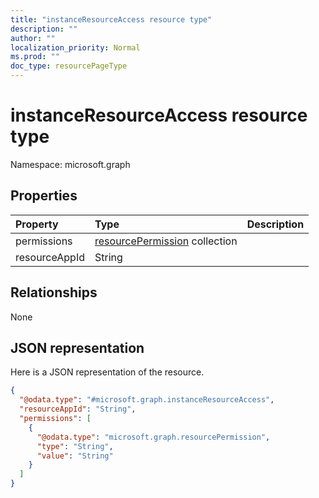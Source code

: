 ```yaml
---
title: "instanceResourceAccess resource type"
description: ""
author: ""
localization_priority: Normal
ms.prod: ""
doc_type: resourcePageType
---
```


# instanceResourceAccess resource type


Namespace: microsoft.graph



## Properties
|Property|Type|Description|
|:---|:---|:---|
|permissions|[resourcePermission](../resources/resourcepermission.md) collection||
|resourceAppId|String||

## Relationships
None

## JSON representation
Here is a JSON representation of the resource.
<!-- {
  "blockType": "resource",
  "@odata.type": "microsoft.graph.instanceResourceAccess"
}
-->
``` json
{
  "@odata.type": "#microsoft.graph.instanceResourceAccess",
  "resourceAppId": "String",
  "permissions": [
    {
      "@odata.type": "microsoft.graph.resourcePermission",
      "type": "String",
      "value": "String"
    }
  ]
}
```

